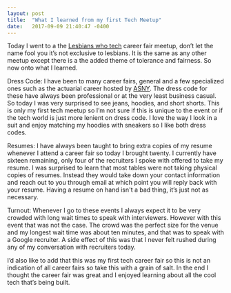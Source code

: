 ```yaml
---
layout: post
title:  "What I learned from my first Tech Meetup"
date:   2017-09-09 21:40:47 -0400
---
```



Today I went to a the [Lesbians who tech](https://lesbianswhotech.org/) career fair meetup, don’t let the name fool you it’s not exclusive to lesbians. It is the same as any other meetup except there is a the added theme of tolerance and fairness. So now onto what I learned.

Dress Code: 
I have been to many career fairs, general and a few specialized ones such as the actuarial career hosted by [ASNY](https://www.goasny.org/). The dress code for these have always been professional or at the very least business casual. So today I was very surprised to see jeans, hoodies, and short shorts. This is only my first tech meetup so I’m not sure if this is unique to the event or if the tech world is just more lenient on dress code. I love the way I look in a suit and enjoy matching my hoodies with sneakers so I like both dress codes.

Resumes: 
I have always been taught to bring extra copies of my resume whenever I attend a career fair so today I brought twenty. I currently have sixteen remaining, only four of the recruiters I spoke with offered to take my resume. I was surprised to learn that most tables were not taking physical copies of resumes. Instead they would take down your contact information and reach out to you through email at which point you will reply back with your resume. Having a resume on hand isn't a bad thing, it’s just not as necessary.

Turnout:
Whenever I go to these events I always expect it to be very crowded with long wait times to speak with interviewers. However with this event that was not the case. The crowd was the perfect size for the venue and my longest wait time was about ten minutes, and that was to speak with a Google recruiter. A side effect of this was that I never felt rushed during any of my conversation with recruiters today. 

I’d also like to add that this was my first tech career fair so this is not an indication of all career fairs so take this with a grain of salt. In the end I thought the career fair was great and I enjoyed learning about all the cool tech that’s being built. 



